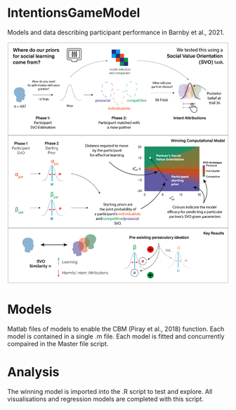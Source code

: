 # IntentionsGameModel
Models and data describing participant performance in Barnby et al., 2021.

![Abstract](GraphicalAbstractAlternative.png)

# Models

Matlab files of models to enable the CBM (Piray et al., 2018) function.
Each model is contained in a single .m file.
Each model is fitted and concurrently compaired in the Master file script.

# Analysis

The winning model is imported into the .R script to test and explore.
All visualisations and regression models are completed with this script.
